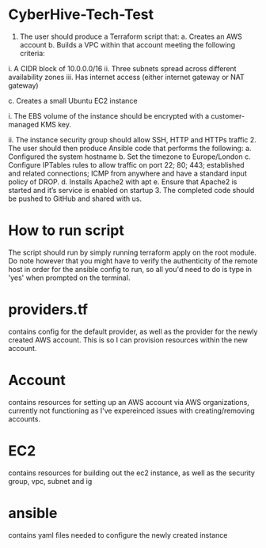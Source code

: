 # CyberHive-Tech-Test
1. The user should produce a Terraform script that:
a. Creates an AWS account
b. Builds a VPC within that account meeting the following criteria:

i. A CIDR block of 10.0.0.0/16
ii. Three subnets spread across different availability zones
iii. Has internet access (either internet gateway or NAT gateway)

c. Creates a small Ubuntu EC2 instance

i. The EBS volume of the instance should be encrypted with a customer-
managed KMS key.

ii. The instance security group should allow SSH, HTTP and HTTPs traffic
2. The user should then produce Ansible code that performs the following:
a. Configured the system hostname
b. Set the timezone to Europe/London
c. Configure IPTables rules to allow traffic on port 22; 80; 443; established and related
connections; ICMP from anywhere and have a standard input policy of DROP.
d. Installs Apache2 with apt
e. Ensure that Apache2 is started and it’s service is enabled on startup
3. The completed code should be pushed to GitHub and shared with us.


# How to run script

The script should run by simply running terraform apply on the root module. Do note however that you might have to verify the authenticity of the remote host in order for the ansible config to run, so all you'd need to do is type in 'yes' when prompted on the terminal.



# providers.tf
contains config for the default provider, as well as the provider for the newly created AWS account. This is so I can provision resources within the new account.


# Account
contains resources for setting up an AWS account via AWS organizations, currently not functioning as I've expereinced issues with creating/removing accounts.

# EC2
contains resources for building out the ec2 instance, as well as the security group, vpc, subnet and ig

# ansible
contains yaml files needed to configure the newly created instance